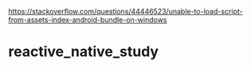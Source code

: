 https://stackoverflow.com/questions/44446523/unable-to-load-script-from-assets-index-android-bundle-on-windows

# reactive_native_study
